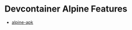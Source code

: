 # Devcontainer Alpine Features

- [alpine-apk](https://github.com/muhmdraouf/devcontainers-features/pkgs/container/devcontainers-features%2Falpine-apk)
